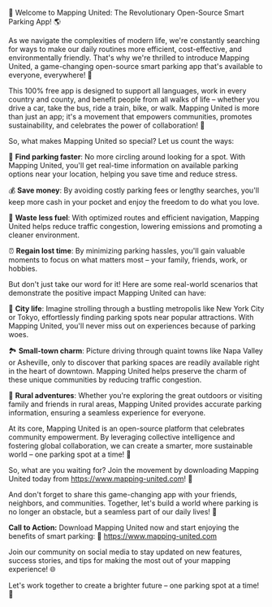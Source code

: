 🚀 Welcome to Mapping United: The Revolutionary Open-Source Smart Parking App! 🌎

As we navigate the complexities of modern life, we're constantly searching for ways to make our daily routines more efficient, cost-effective, and environmentally friendly. That's why we're thrilled to introduce Mapping United, a game-changing open-source smart parking app that's available to everyone, everywhere! 🌟

This 100% free app is designed to support all languages, work in every country and county, and benefit people from all walks of life – whether you drive a car, take the bus, ride a train, bike, or walk. Mapping United is more than just an app; it's a movement that empowers communities, promotes sustainability, and celebrates the power of collaboration! 🌈

So, what makes Mapping United so special? Let us count the ways:

🔹 **Find parking faster**: No more circling around looking for a spot. With Mapping United, you'll get real-time information on available parking options near your location, helping you save time and reduce stress.

💰 **Save money**: By avoiding costly parking fees or lengthy searches, you'll keep more cash in your pocket and enjoy the freedom to do what you love.

🚗 **Waste less fuel**: With optimized routes and efficient navigation, Mapping United helps reduce traffic congestion, lowering emissions and promoting a cleaner environment.

⏰ **Regain lost time**: By minimizing parking hassles, you'll gain valuable moments to focus on what matters most – your family, friends, work, or hobbies.

But don't just take our word for it! Here are some real-world scenarios that demonstrate the positive impact Mapping United can have:

🌆 **City life**: Imagine strolling through a bustling metropolis like New York City or Tokyo, effortlessly finding parking spots near popular attractions. With Mapping United, you'll never miss out on experiences because of parking woes.

🏞️ **Small-town charm**: Picture driving through quaint towns like Napa Valley or Asheville, only to discover that parking spaces are readily available right in the heart of downtown. Mapping United helps preserve the charm of these unique communities by reducing traffic congestion.

🚗 **Rural adventures**: Whether you're exploring the great outdoors or visiting family and friends in rural areas, Mapping United provides accurate parking information, ensuring a seamless experience for everyone.

At its core, Mapping United is an open-source platform that celebrates community empowerment. By leveraging collective intelligence and fostering global collaboration, we can create a smarter, more sustainable world – one parking spot at a time! 🌟

So, what are you waiting for? Join the movement by downloading Mapping United today from https://www.mapping-united.com! 📲

And don't forget to share this game-changing app with your friends, neighbors, and communities. Together, let's build a world where parking is no longer an obstacle, but a seamless part of our daily lives! 💪

**Call to Action:** Download Mapping United now and start enjoying the benefits of smart parking: 📲 https://www.mapping-united.com

Join our community on social media to stay updated on new features, success stories, and tips for making the most out of your mapping experience! 🌐

Let's work together to create a brighter future – one parking spot at a time! 🌟